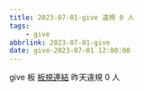 ```yaml
---
title: 2023-07-01-give 違規 0 人
tags:
    - give
abbrlink: 2023-07-01-give
date: give-2023-07-01 12:00:00
---
```

give 板 [板規連結](https://www.ptt.cc/bbs/give/M.1612495900.A.C32.html)
昨天違規 0 人
